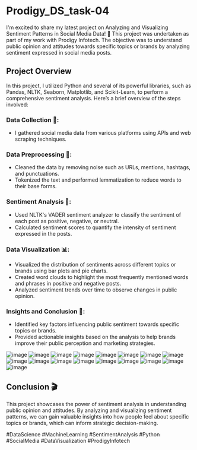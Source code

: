 # Prodigy_DS_task-04

I'm excited to share my latest project on Analyzing and Visualizing Sentiment Patterns in Social Media Data! 🌟 This project was undertaken as part of my work with Prodigy Infotech. The objective was to understand public opinion and attitudes towards specific topics or brands by analyzing sentiment expressed in social media posts.


## Project Overview
In this project, I utilized Python and several of its powerful libraries, such as Pandas, NLTK, Seaborn, Matplotlib, and Scikit-Learn, to perform a comprehensive sentiment analysis. Here’s a brief overview of the steps involved:

### **Data Collection 📂**:
- I gathered social media data from various platforms using APIs and web scraping techniques.

  
### **Data Preprocessing 🧹**:
- Cleaned the data by removing noise such as URLs, mentions, hashtags, and punctuations.
- Tokenized the text and performed lemmatization to reduce words to their base forms.

  
### **Sentiment Analysis 🧐**:
- Used NLTK's VADER sentiment analyzer to classify the sentiment of each post as positive, negative, or neutral.
- Calculated sentiment scores to quantify the intensity of sentiment expressed in the posts.

  
### **Data Visualization 📊**:
- Visualized the distribution of sentiments across different topics or brands using bar plots and pie charts.
- Created word clouds to highlight the most frequently mentioned words and phrases in positive and negative posts.
- Analyzed sentiment trends over time to observe changes in public opinion.

  
### **Insights and Conclusion 🧠**:
- Identified key factors influencing public sentiment towards specific topics or brands.
- Provided actionable insights based on the analysis to help brands improve their public perception and marketing strategies.

![image](https://github.com/user-attachments/assets/c41a0359-206d-48e2-a147-76d5991052a3)
![image](https://github.com/user-attachments/assets/7427dea9-2145-4736-b86e-9a708f40c102)
![image](https://github.com/user-attachments/assets/305e8604-eae0-4bcb-b385-8cf7ba5d8802)
![image](https://github.com/user-attachments/assets/cf01ea41-aa84-4ce4-bb8f-37505b1bc0e6)
![image](https://github.com/user-attachments/assets/8114ba88-004c-4906-b326-c62ac6df4697)
![image](https://github.com/user-attachments/assets/4e7e1924-9da9-4ffc-b1e6-c733203d6d5c)
![image](https://github.com/user-attachments/assets/b2afa248-c3a7-426f-a4c2-678e4c53c21e)
![image](https://github.com/user-attachments/assets/09d274c0-25e0-4d2b-96bb-df32fc4d18ad)
![image](https://github.com/user-attachments/assets/482bb622-4c71-4aba-a49a-d8701ff01ebc)
![image](https://github.com/user-attachments/assets/0ebf6696-0a67-49da-b364-915138f92698)
![image](https://github.com/user-attachments/assets/697ca378-8c74-4c85-90a9-9247803b596c)
![image](https://github.com/user-attachments/assets/b193f35e-8ece-4df5-a780-5a70a112d362)
![image](https://github.com/user-attachments/assets/784112c4-3fda-487b-8c2e-bb575f2d53fb)
![image](https://github.com/user-attachments/assets/267b769e-37d0-4eb9-987b-7d9981f686b8)
![image](https://github.com/user-attachments/assets/f369027b-fee6-4356-b2ba-8a2c61b963e4)
![image](https://github.com/user-attachments/assets/53e08b11-f98c-4360-8677-055e8869b64c)
![image](https://github.com/user-attachments/assets/28e2e33f-5a95-4f21-9570-38e20980a9f7)

  
## Conclusion 🎬
This project showcases the power of sentiment analysis in understanding public opinion and attitudes. By analyzing and visualizing sentiment patterns, we can gain valuable insights into how people feel about specific topics or brands, which can inform strategic decision-making.


#DataScience #MachineLearning #SentimentAnalysis #Python #SocialMedia #DataVisualization #ProdigyInfotech




